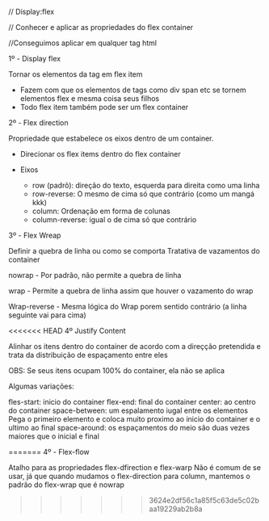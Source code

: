 // Display:flex

// Conhecer e aplicar as propriedades do flex container

//Conseguimos aplicar em qualquer tag html

1º - Display flex

Tornar os elementos da tag em flex item
- Fazem com que os elementos de tags como div span etc se tornem elementos flex e mesma coisa seus filhos
- Todo flex item também pode ser um flex container


2º - Flex direction

Propriedade que estabelece os eixos dentro de um container.
- Direcionar os flex items dentro do flex container

- Eixos
    - row (padrõ): direção do texto, esquerda para direita como uma linha
    - row-reverse: O mesmo de cima só que contrário (como um mangá kkk)
    - column: Ordenação em forma de colunas
    - column-reverse: igual o de cima só que contrário


3º - Flex Wreap

Definir a quebra de linha ou como se comporta
Tratativa de vazamentos do container

nowrap
    - Por padrão, não permite a quebra de linha

wrap
    - Permite a quebra de linha assim que houver o vazamento do wrap

Wrap-reverse
    - Mesma lógica do Wrap porem sentido contrário (a linha seguinte vai para cima)


<<<<<<< HEAD
4º Justify Content

Alinhar os itens dentro do container de acordo com a direçção 
pretendida e trata da distribuição de espaçamento entre eles

OBS: Se seus itens ocupam 100% do container, ela não se aplica

Algumas variações:

fles-start: inicio do container
flex-end: final do container
center: ao centro do container
space-between: um espalamento iugal entre os elementos
    Pega o primeiro elemento e coloca muito proximo ao inicio do container e o ultimo ao final
space-around: os espaçamentos do meio são duas vezes maiores que o inicial e final

=======
4º - Flex-flow

Atalho para as propriedades flex-dfirection e flex-warp
Não é comum de se usar, já que quando mudamos o flex-direction para column, mantemos o padrão do flex-wrap que é nowrap
>>>>>>> 3624e2df56c1a85f5c63de5c02baa19229ab2b8a
